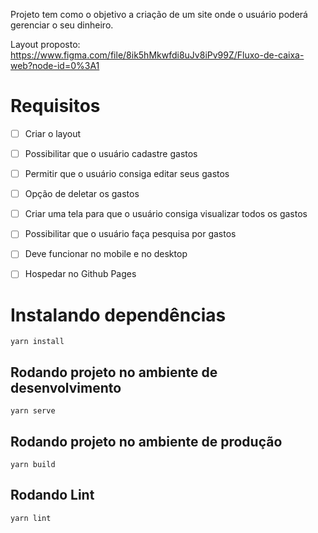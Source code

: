 Projeto tem como o objetivo a criação de um site onde o usuário poderá gerenciar o seu dinheiro.

Layout proposto: https://www.figma.com/file/8ik5hMkwfdi8uJv8iPv99Z/Fluxo-de-caixa-web?node-id=0%3A1

# Requisitos

- [ ] Criar o layout

- [ ] Possibilitar que o usuário cadastre gastos

- [ ] Permitir que o usuário consiga editar seus gastos

- [ ] Opção de deletar os gastos

- [ ] Criar uma tela para que o usuário consiga visualizar todos os gastos

- [ ] Possibilitar que o usuário faça pesquisa por gastos

- [ ] Deve funcionar no mobile e no desktop

- [ ] Hospedar no Github Pages


# Instalando dependências

```
yarn install
```

## Rodando projeto no ambiente de desenvolvimento

```
yarn serve
```

## Rodando projeto no ambiente de produção

```
yarn build
```

## Rodando Lint

```
yarn lint
```
